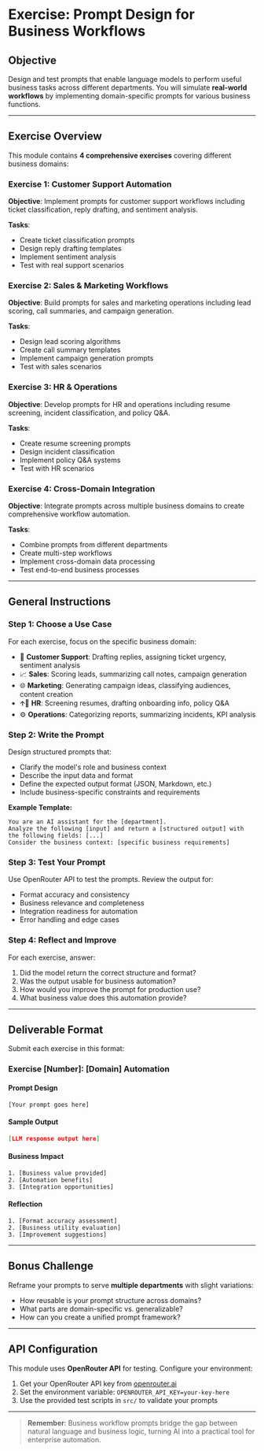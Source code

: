 # Exercise: Prompt Design for Business Workflows

## Objective

Design and test prompts that enable language models to perform useful business tasks across different departments. You will simulate **real-world workflows** by implementing domain-specific prompts for various business functions.

---

## Exercise Overview

This module contains **4 comprehensive exercises** covering different business domains:

### Exercise 1: Customer Support Automation
**Objective**: Implement prompts for customer support workflows including ticket classification, reply drafting, and sentiment analysis.

**Tasks**:
- Create ticket classification prompts
- Design reply drafting templates
- Implement sentiment analysis
- Test with real support scenarios

### Exercise 2: Sales & Marketing Workflows
**Objective**: Build prompts for sales and marketing operations including lead scoring, call summaries, and campaign generation.

**Tasks**:
- Design lead scoring algorithms
- Create call summary templates
- Implement campaign generation prompts
- Test with sales scenarios

### Exercise 3: HR & Operations
**Objective**: Develop prompts for HR and operations including resume screening, incident classification, and policy Q&A.

**Tasks**:
- Create resume screening prompts
- Design incident classification
- Implement policy Q&A systems
- Test with HR scenarios

### Exercise 4: Cross-Domain Integration
**Objective**: Integrate prompts across multiple business domains to create comprehensive workflow automation.

**Tasks**:
- Combine prompts from different departments
- Create multi-step workflows
- Implement cross-domain data processing
- Test end-to-end business processes

---

## General Instructions

### Step 1: Choose a Use Case

For each exercise, focus on the specific business domain:

* 💬 **Customer Support**: Drafting replies, assigning ticket urgency, sentiment analysis
* 📈 **Sales**: Scoring leads, summarizing call notes, campaign generation
* 🌐 **Marketing**: Generating campaign ideas, classifying audiences, content creation
* 🡩‍💼 **HR**: Screening resumes, drafting onboarding info, policy Q&A
* ⚙️ **Operations**: Categorizing reports, summarizing incidents, KPI analysis

### Step 2: Write the Prompt

Design structured prompts that:

* Clarify the model's role and business context
* Describe the input data and format
* Define the expected output format (JSON, Markdown, etc.)
* Include business-specific constraints and requirements

**Example Template:**

```
You are an AI assistant for the [department].
Analyze the following [input] and return a [structured output] with the following fields: [...]
Consider the business context: [specific business requirements]
```

### Step 3: Test Your Prompt

Use OpenRouter API to test the prompts. Review the output for:

* Format accuracy and consistency
* Business relevance and completeness
* Integration readiness for automation
* Error handling and edge cases

### Step 4: Reflect and Improve

For each exercise, answer:

1. Did the model return the correct structure and format?
2. Was the output usable for business automation?
3. How would you improve the prompt for production use?
4. What business value does this automation provide?

---

## Deliverable Format

Submit each exercise in this format:

### Exercise [Number]: [Domain] Automation

#### Prompt Design
```text
[Your prompt goes here]
```

#### Sample Output
```json
[LLM response output here]
```

#### Business Impact
```
1. [Business value provided]
2. [Automation benefits]
3. [Integration opportunities]
```

#### Reflection
```
1. [Format accuracy assessment]
2. [Business utility evaluation]
3. [Improvement suggestions]
```

---

## Bonus Challenge

Reframe your prompts to serve **multiple departments** with slight variations:

* How reusable is your prompt structure across domains?
* What parts are domain-specific vs. generalizable?
* How can you create a unified prompt framework?

---

## API Configuration

This module uses **OpenRouter API** for testing. Configure your environment:

1. Get your OpenRouter API key from [openrouter.ai](https://openrouter.ai/)
2. Set the environment variable: `OPENROUTER_API_KEY=your-key-here`
3. Use the provided test scripts in `src/` to validate your prompts

---

> **Remember**: Business workflow prompts bridge the gap between natural language and business logic, turning AI into a practical tool for enterprise automation. 